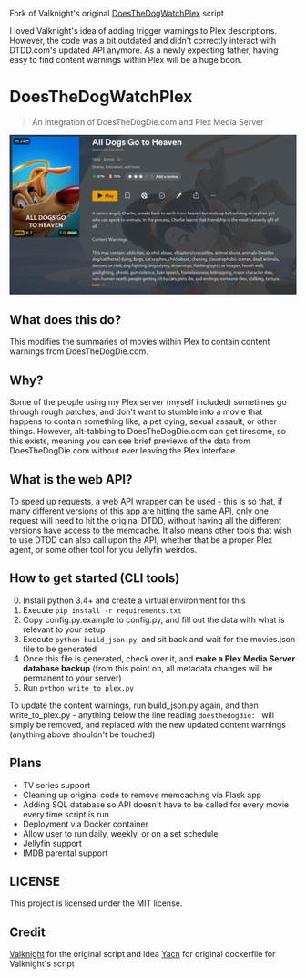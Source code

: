 Fork of Valknight's original [DoesTheDogWatchPlex](https://github.com/valknight/DoesTheDogWatchPlex) script 

I loved Valknight's idea of adding trigger warnings to Plex descriptions. However, the code was a bit outdated and didn't correctly interact with DTDD.com's updated API anymore. As a newly expecting father, having easy to find content warnings within Plex will be a huge boon.

# DoesTheDogWatchPlex

> An integration of DoesTheDogDie.com and Plex Media Server

![Demonstration of DoesTheDogWatchPlex using All Dog's Go To Heaven](/screenshots/2.png)
## What does this do?

This modifies the summaries of movies within Plex to contain content warnings from DoesTheDogDie.com.

## Why?

Some of the people using my Plex server (myself included) sometimes go through rough patches, and don't want to stumble into a movie that happens to contain something like, a pet dying, sexual assault, or other things. However, alt-tabbing to DoesTheDogDie.com can get tiresome, so this exists, meaning you can see brief previews of the data from DoesTheDogDie.com without ever leaving the Plex interface.

## What is the web API?

To speed up requests, a web API wrapper can be used - this is so that, if many different versions of this app are hitting the same API, only one request will need to hit the original DTDD, without having all the different versions have access to the memcache. It also means other tools that wish to use DTDD can also call upon the API, whether that be a proper Plex agent, or some other tool for you Jellyfin weirdos.

## How to get started (CLI tools)

0. Install python 3.4+ and create a virtual environment for this
1. Execute `pip install -r requirements.txt`
2. Copy config.py.example to config.py, and fill out the data with what is relevant to your setup
3. Execute `python build_json.py`, and sit back and wait for the movies.json file to be generated 
4. Once this file is generated, check over it, and **make a Plex Media Server database backup** (from this point on, all metadata changes will be permanent to your server)
5. Run `python write_to_plex.py`

To update the content warnings, run build_json.py again, and then write_to_plex.py - anything below the line reading `doesthedogdie: ` will simply be removed, and replaced with the new updated content warnings (anything above shouldn't be touched)

## Plans

- TV series support
- Cleaning up original code to remove memcaching via Flask app
- Adding SQL database so API doesn't have to be called for every movie every time script is run
- Deployment via Docker container
- Allow user to run daily, weekly, or on a set schedule
- Jellyfin support
- IMDB parental support

## LICENSE

This project is licensed under the MIT license.

## Credit
[Valknight](https://github.com/valknight) for the original script and idea
[Yacn](https://github.com/yacn) for original dockerfile for Valknight's script 
